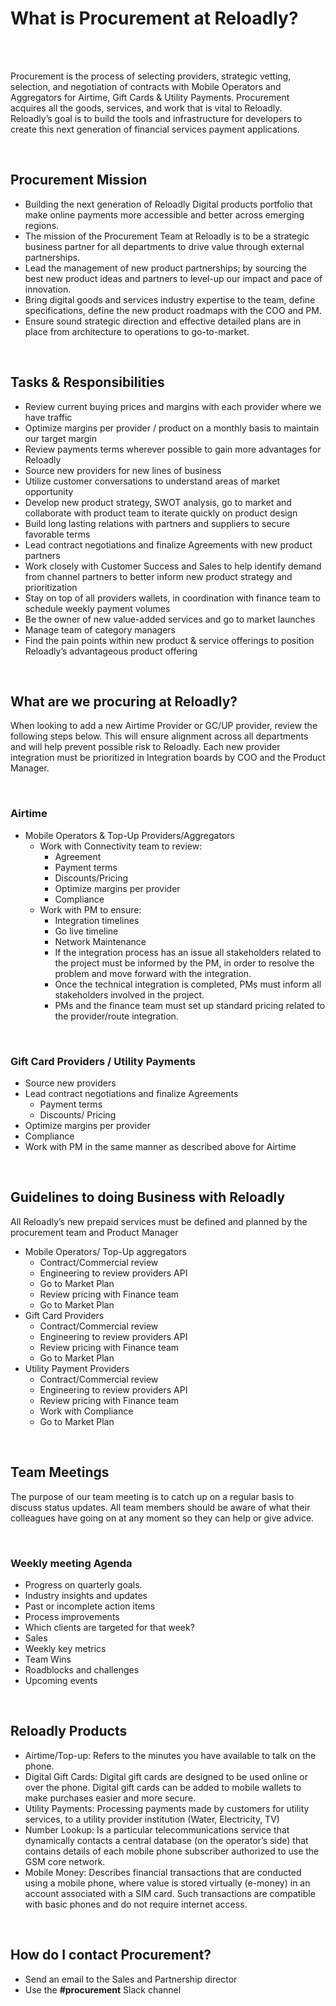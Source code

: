 # What is Procurement at Reloadly? 

<br/>
<br/>

Procurement is the process of selecting providers, strategic vetting, selection, and negotiation of contracts with Mobile Operators and Aggregators for Airtime, Gift Cards & Utility Payments. Procurement acquires all the goods, services, and work that is vital to Reloadly. Reloadly’s goal is to build the tools and infrastructure for developers to create this next generation of financial services payment applications. 

<br/>

## Procurement Mission 
 
- Building the next generation of Reloadly Digital products portfolio that make online payments more accessible and better across emerging regions. 
- The mission of the Procurement Team at Reloadly is to be a strategic business partner for all departments to drive value through external partnerships.
- Lead the management of new product partnerships; by sourcing the best new product ideas and partners to level-up our impact and pace of innovation.
- Bring digital goods and services industry expertise to the team, define specifications, define the new product roadmaps with the COO and PM.
- Ensure sound strategic direction and effective detailed plans are in place from architecture to operations to go-to-market. 

<br/>

## Tasks & Responsibilities 
 
- Review current buying prices and margins with each provider where we have traffic
- Optimize margins per provider / product on a monthly basis to maintain our target margin
- Review payments terms wherever possible to gain more advantages for Reloadly
- Source new providers for new lines of business
- Utilize customer conversations to understand areas of market opportunity 
- Develop new product strategy, SWOT analysis, go to market and collaborate with product team to iterate quickly on product design
- Build long lasting relations with partners and suppliers to secure favorable terms 
- Lead contract negotiations and finalize Agreements with new product partners
- Work closely with Customer Success and Sales to help identify demand from channel partners to better inform new product strategy and prioritization
- Stay on top of all providers wallets, in coordination with finance team to schedule weekly payment volumes
- Be the owner of new value-added services and go to market launches
- Manage team of category managers
- Find the pain points within new product & service offerings to position Reloadly’s advantageous product offering

<br/>

## What are we procuring at Reloadly?

When looking to add a new Airtime Provider or GC/UP provider, review the following steps below.  This will ensure alignment across all departments and will help prevent possible risk to Reloadly. Each new provider integration must be prioritized in Integration boards by COO and the Product Manager.

<br/>

### Airtime

- Mobile Operators & Top-Up Providers/Aggregators 
    - Work with Connectivity team to review:
        - Agreement
        - Payment terms
        - Discounts/Pricing
        - Optimize margins per provider
        - Compliance
    - Work with PM to ensure:
        - Integration timelines 
        - Go live timeline
        - Network Maintenance 
        - If the integration process has an issue all stakeholders related to the project must be informed by the PM, in order to resolve the problem and move forward with the integration.
        - Once the technical integration is completed, PMs must inform all stakeholders involved in the project.
        - PMs and the finance team must set up standard pricing related to the provider/route integration.


<br/>
        
### Gift Card Providers / Utility Payments 


- Source new providers
- Lead contract negotiations and finalize Agreements
    - Payment terms
    - Discounts/ Pricing
- Optimize margins per provider
- Compliance
- Work with PM in the same manner as described above for Airtime



<br/>


## Guidelines to doing Business with Reloadly

All Reloadly’s new prepaid services must be defined and planned by the procurement team and Product Manager

- Mobile Operators/ Top-Up aggregators
    - Contract/Commercial review
    - Engineering to review providers API
    - Go to Market Plan
    - Review pricing with Finance team
    - Go to Market Plan
- Gift Card Providers
    - Contract/Commercial review
    - Engineering to review providers API
    - Review pricing with Finance team
    - Go to Market Plan
- Utility Payment Providers
    - Contract/Commercial review
    - Engineering to review providers API
    - Review pricing with Finance team
    - Work with Compliance
    - Go to Market Plan

<br/>

## Team Meetings

The purpose of our team meeting is to catch up on a regular basis to discuss status updates. All team members should be aware of what their colleagues have going on at any moment so they can help or give advice.
 
<br/>

### Weekly meeting Agenda

- Progress on quarterly goals.
- Industry insights and updates
- Past or incomplete action items
- Process improvements
- Which clients are targeted for that week?
- Sales
- Weekly key metrics
- Team Wins
- Roadblocks and challenges
- Upcoming events


<br/>

## Reloadly Products

- Airtime/Top-up: Refers to the minutes you have available to talk on the phone.
- Digital Gift Cards: Digital gift cards are designed to be used online or over the phone. Digital gift cards can be added to mobile wallets to make purchases easier and more secure.
- Utility Payments: Processing payments made by customers for utility services, to a utility provider institution (Water, Electricity, TV)
- Number Lookup: Is a particular telecommunications service that dynamically contacts a central database (on the operator’s side) that contains details of each mobile phone subscriber authorized to use the GSM core network.
- Mobile Money: Describes financial transactions that are conducted using a mobile phone, where value is stored virtually (e-money) in an account associated with a SIM card. Such transactions are compatible with basic phones and do not require internet access.

<br/>

## How do I contact Procurement?

- Send an email to the Sales and Partnership director
- Use the **#procurement** Slack channel
